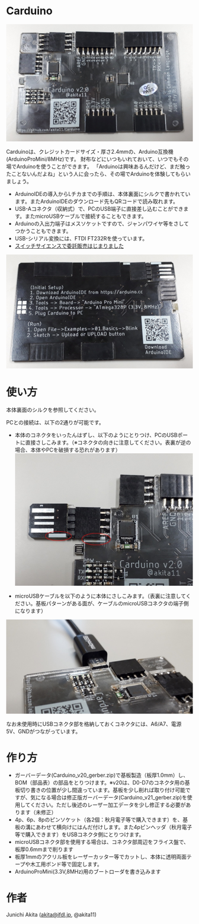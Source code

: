 # Carduino

![omote](Carduino_v20_1.jpg)

Carduinoは、クレジットカードサイズ・厚さ2.4mmの、Arduino互換機(ArduinoProMini/8MHz)です。
財布などにいつもいれておいて、いつでもその場でArduinoを使うことができます。
「Arduinoは興味あるんだけど、まだ触ったことないんだよね」という人に会ったら、その場でArduinoを体験してもらいましょう。
* ArduinoIDEの導入からLチカまでの手順は、本体裏面にシルクで書かれています。またArduinoIDEのダウンロード先もQRコードで読み取れます。
* USB-Aコネクタ（収納式）で、PCのUSB端子に直接差し込むことができます。またmicroUSBケーブルで接続することもできます。
* Arduinoの入出力端子はメスソケットですので、ジャンパワイヤ等をさしてつかうこともできます。
* USB-シリアル変換には、FTDI FT232Rを使っています。
* [スイッチサイエンスで委託販売はじまりました](https://www.switch-science.com/catalog/3917/)

![ura](Carduino_v20_2.jpg)

# 使い方

本体裏面のシルクを参照してください。

PCとの接続は、以下の2通りが可能です。
* 本体のコネクタをいったんはずし、以下のようにとりつけ、PCのUSBポートに直接さしこみます。（※コネクタの向きに注意してください。表裏が逆の場合、本体やPCを破損する恐れがあります）
![USB connector](Carduino_v20_conn.jpg)

* microUSBケーブルを以下のように本体にさしこみます。（表裏に注意してください。基板パターンがある面が、ケーブルのmicroUSBコネクタの端子側になります） 

![microUSB connector](Carduino_v20_uUSB.jpg)

なお未使用時にUSBコネクタ部を格納しておくコネクタには、A6/A7、電源5V、GNDがつながっています。

# 作り方

* ガーバーデータ(Carduino_v20_gerber.zip)で基板製造（板厚1.0mm）し、BOM（部品表）の部品をとりつけます。※v20は、D0-D7のコネクタ用の基板切り書きの位置が少し間違っています。基板を少し削れば取り付け可能ですが、気になる場合は修正版ガーバーデータ(Carduino_v21_gerber.zip)を使用してください。ただし後述のレーザー加工データを少し修正する必要があります（未修正）
* 4p、6p、8pのピンソケット（各2個：秋月電子等で購入できます）を、基板の溝にあわせて横向けにはんだ付けします。また4pピンヘッダ（秋月電子等で購入できます）をUSBコネクタ側にとりつけます。
* microUSBコネクタ部を使用する場合は、コネクタ部周辺をフライス盤で、板厚0.6mmまで削ります
* 板厚1mmのアクリル板をレーザーカッター等でカットし、本体に透明両面テープや木工用ボンド等で固定します。
* ArduinoProMini(3.3V,8MHz)用のブートローダを書き込みます

# 作者

Junichi Akita (akita@ifdl.jp, @akita11)

